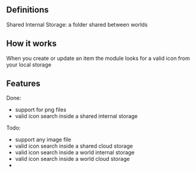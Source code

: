 
## Definitions

Shared Internal Storage: a folder shared between worlds

## How it works

When you create or update an item the module looks for a valid icon from your local storage

## Features

Done: 
- support for png files 
- valid icon search inside a shared internal storage

Todo: 
- support any image file 
- valid icon search inside a shared cloud storage 
- valid icon search inside a world internal storage 
- valid icon search inside a world cloud storage 
- 